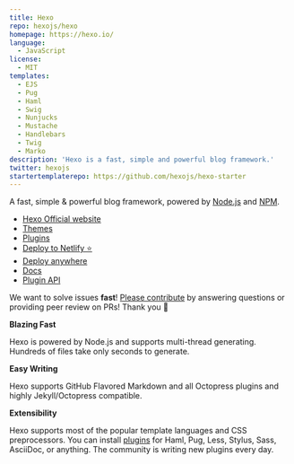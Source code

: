 ```yaml
---
title: Hexo
repo: hexojs/hexo
homepage: https://hexo.io/
language:
  - JavaScript
license:
  - MIT
templates:
  - EJS
  - Pug
  - Haml
  - Swig
  - Nunjucks
  - Mustache
  - Handlebars
  - Twig
  - Marko
description: 'Hexo is a fast, simple and powerful blog framework.'
twitter: hexojs
startertemplaterepo: https://github.com/hexojs/hexo-starter
---
```


A fast, simple & powerful blog framework, powered by [Node.js](https://nodejs.org) and [NPM](https://www.npmjs.com/).

- [Hexo Official website](https://hexo.io/)
- [Themes](https://hexo.io/themes)
- [Plugins](https://hexo.io/plugins)
- [Deploy to Netlify ⭐️](https://hexo.io/docs/one-command-deployment#Netlify)
- [Deploy anywhere](https://hexo.io/docs/one-command-deployment)
- [Docs](https://hexo.io/docs/)
- [Plugin API](https://hexo.io/api/)

We want to solve issues **fast**! [Please contribute](https://github.com/hexojs/hexo/issues) by answering questions or providing peer review on PRs! Thank you 🤗

**Blazing Fast**

Hexo is powered by Node.js and supports multi-thread generating. Hundreds of files take only seconds to generate.

**Easy Writing**

Hexo supports GitHub Flavored Markdown and all Octopress plugins and highly Jekyll/Octopress compatible.

**Extensibility**

Hexo supports most of the popular template languages and CSS preprocessors. You can install [plugins](https://hexo.io/plugins) for Haml, Pug, Less, Stylus, Sass, AsciiDoc, or anything. The community is writing new plugins every day.
